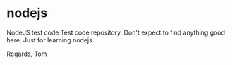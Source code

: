 # nodejs
NodeJS test code
Test code repository. Don't expect to find anything good here. Just for learning nodejs.

Regards,
Tom
